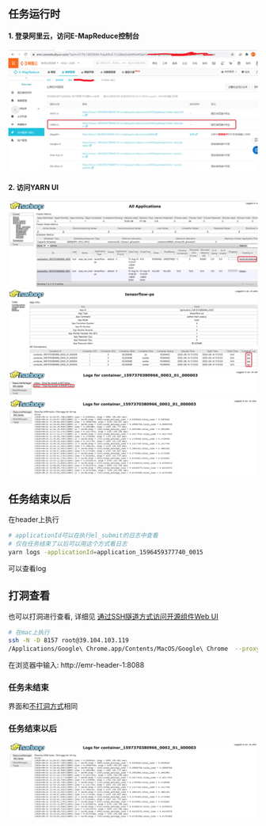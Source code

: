 ## 任务运行时

#### 1. 登录阿里云，访问E-MapReduce控制台

![image.png](../images/other/log1.png)

#### 2. 访问YARN UI

![image.png](../images/other/log2.png)
![image.png](../images/other/log3.png)
![image.png](../images/other/log4.png)
![image.png](../images/other/log5.png)

## 任务结束以后

在header上执行

```bash
# applicationId可以在执行el_submit的日志中查看
# 仅在任务结束了以后可以用这个方式看日志
yarn logs -applicationId=application_1596459377740_0015
```

可以查看log

## 打洞查看

也可以打洞进行查看, 详细见 [通过SSH隧道方式访问开源组件Web UI](https://help.aliyun.com/document_detail/169151.html)

```bash
# 在mac上执行
ssh -N -D 8157 root@39.104.103.119
/Applications/Google\ Chrome.app/Contents/MacOS/Google\ Chrome  --proxy-server="socks5://localhost:8157" --host-resolver-rules="MAP * 0.0.0.0 , EXCLUDE localhost" --user-data-dir=/tmp/
```

在浏览器中输入: http://emr-header-1:8088

### 任务未结束

界面和[不打洞方式](#y09Xq)相同

### 任务结束以后

![image.png](../images/other/log5.png)
